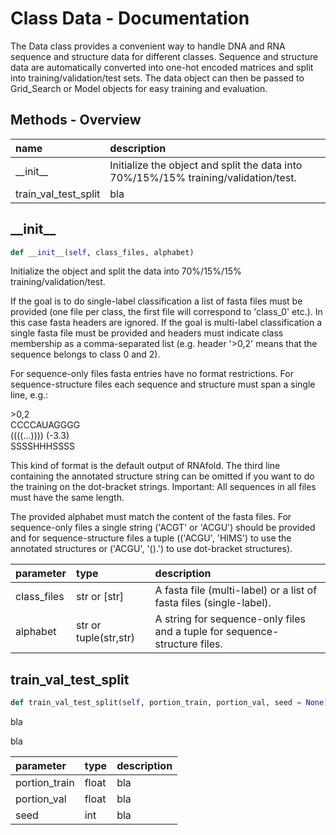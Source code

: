 # Class Data - Documentation

The Data class provides a convenient way to handle DNA and RNA sequence and structure data for different classes. Sequence and structure data are automatically converted into one-hot encoded matrices and split into training/validation/test sets. The data object can then be passed to Grid_Search or Model objects for easy training and evaluation.

## Methods - Overview

| name | description |
|:-|:-|
| \_\_init\_\_ | Initialize the object and split the data into 70%/15%/15% training/validation/test. |
| train\_val\_test\_split | bla |
## \_\_init\_\_

``` python
def __init__(self, class_files, alphabet)
```
Initialize the object and split the data into 70%/15%/15% training/validation/test. 

 If the goal is to do single-label classification a list of fasta files must be provided (one file per class, the first file will correspond to 'class\_0' etc.). In this case fasta headers are ignored. If the goal is multi-label classification a single fasta file must be provided and headers must indicate class membership as a comma-separated list (e.g. header '\>0,2' means that the sequence belongs to class 0 and 2). 

 For sequence-only files fasta entries have no format restrictions. For sequence-structure files each sequence and structure must span a single line, e.g.: 

  \>0,2  
  CCCCAUAGGGG  
  ((((...)))) (-3.3)  
  SSSSHHHSSSS  
 

 This kind of format is the default output of RNAfold. The third line containing the annotated structure string can be omitted if you want to do the training on the dot-bracket strings. Important: All sequences in all files must have the same length. 

 The provided alphabet must match the content of the fasta files. For sequence-only files a single string ('ACGT' or 'ACGU') should be provided and for sequence-structure files a tuple (('ACGU', 'HIMS') to use the annotated structures or ('ACGU', '().') to use dot-bracket structures). 



| parameter | type | description |
|:-|:-|:-|
| class_files | str or [str] | A fasta file (multi-label) or a list of fasta files (single-label). |
| alphabet | str or tuple(str,str) | A string for sequence-only files and a tuple for sequence-structure files. |
## train\_val\_test\_split

``` python
def train_val_test_split(self, portion_train, portion_val, seed = None)
```
bla 

 bla 



| parameter | type | description |
|:-|:-|:-|
| portion_train | float | bla |
| portion_val | float | bla |
| seed | int | bla |
